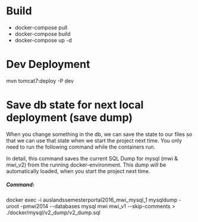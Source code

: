 # Build

- docker-compose pull
- docker-compose build
- docker-compose up -d

# Dev Deployment
mvn tomcat7:deploy -P dev

# Save db state for next local deployment (save dump)
When you change something in the db, we can save the state to our files so that we can use that state when we start the project next time. You only need to run the following command while the containers run.

In detail, this command saves the current SQL Dump for mysql (mwi & mwi_v2) from the running docker-environment. This dump will be automatically loaded, when you start the project next time. 

##### Command:
docker exec -i auslandssemesterportal2016_mwi_mysql_1 mysqldump -uroot -pmwi2014 --databases mysql mwi mwi_v1 --skip-comments > ./docker/mysql/v2_dump/v2_dump.sql